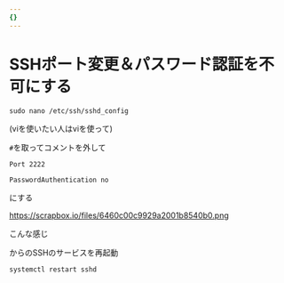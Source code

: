 ```yaml
---
{}
---
```

# SSHポート変更＆パスワード認証を不可にする

`sudo nano /etc/ssh/sshd_config`

(viを使いたい人はviを使って)

`#`を取ってコメントを外して

`Port 2222`

`PasswordAuthentication no`

にする

https://scrapbox.io/files/6460c00c9929a2001b8540b0.png

こんな感じ

からのSSHのサービスを再起動

`systemctl restart sshd`